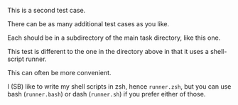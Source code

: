 This is a second test case.

There can be as many additional test cases as you like.

Each should be in a subdirectory of the main task directory, like this one.

This test is different to the one in the directory above in that it uses
a shell-script runner.

This can often be more convenient.

I (SB) like to write my shell scripts in zsh, hence `runner.zsh`, but
you can use bash (`runner.bash`) or dash (`runner.sh`) if you prefer either
of those.
